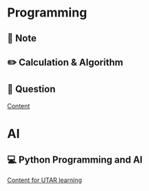 # Programming

## 📓 Note



## ✏️ Calculation & Algorithm


## 🔎 Question

[Content](https://github.com/kiaky0/Programming/blob/main/Question/0_Table_Contain.md)


# AI

## 💻 Python Programming and AI

[Content for UTAR learning](https://github.com/kiaky0/python_learning/blob/main/README.md)

